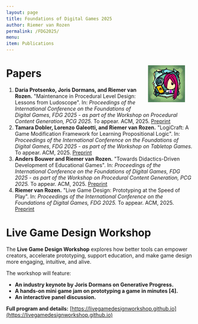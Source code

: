 ```yaml
---
layout: page
title: Foundations of Digital Games 2025
author: Riemer van Rozen
permalink: /FDG2025/
menu:
item: Publications
---
```

<div style="float: right; text-align: center; padding: 20px;">
  <a href="https://vrozen.github.io/Vie">
    <img src="/assets/Vie.jpg" style="width: 100px;"> 
  </a>
</div>

# Papers
1. **Daria Protsenko, Joris Dormans, and Riemer van Rozen.** "Maintenance in Procedural Level Design: Lessons from Ludoscope". In: *Proceedings of the International Conference on the Foundations of Digital Games, FDG 2025 - as part of the Workshop on Procedural Content Generation, PCG 2025.* To appear. ACM, 2025. [Preprint](https://pcgworkshop.com/archive/protsenko2025maintenance.pdf)
2. **Tamara Dobler, Lorenzo Galeotti, and Riemer van Rozen.** "LogiCraft: A Game Modification Framework for Learning Propositional Logic". In: *Proceedings of the International Conference on the Foundations of Digital Games, FDG 2025 - as part of the Workshop on Tabletop Games.* To appear. ACM, 2025. [Preprint](https://tabletopgamesworkshop.org/papers/logicraft_a_game_modification_framework_for_learning_propositional_logic.pdf)
3. **Anders Bouwer and Riemer van Rozen.** "Towards Didactics-Driven Development of Educational Games". In: *Proceedings of the International Conference on the Foundations of Digital Games, FDG 2025 - as part of the Workshop on Procedural Content Generation, PCG 2025.* To appear. ACM, 2025. [Preprint](https://pcgworkshop.com/archive/bouwer2025didactics.pdf)
4. **Riemer van Rozen.** "Live Game Design: Prototyping at the Speed of Play". In: *Proceedings of the International Conference on the Foundations of Digital Games, FDG 2025.* To appear. ACM, 2025. [Preprint](assets/papers/FDG2025_LiveGameDesign_preprint.pdf)

# Live Game Design Workshop
The **Live Game Design Workshop** explores how better tools can empower creators, accelerate prototyping, support education, and make game design more engaging, intuitive, and alive.

The workshop will feature:
* **An industry keynote by Joris Dormans on Generative Progress.**
* **A hands-on mini game jam on prototyping a game in minutes [4].**
* **An interactive panel discussion.**

**Full program and details:** [https://livegamedesignworkshop.github.io](https://livegamedesignworkshop.github.io)
